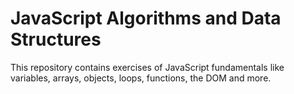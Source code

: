 # JavaScript Algorithms and Data Structures
This repository contains exercises of JavaScript fundamentals like variables, arrays, objects, loops, functions, the DOM and more.
